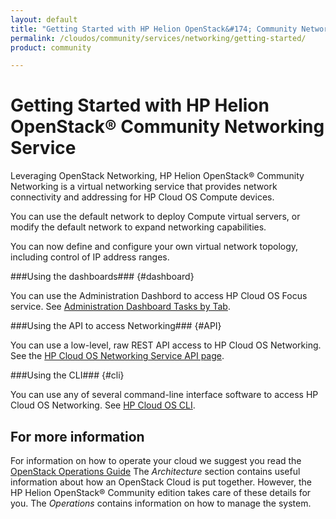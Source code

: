 ```yaml
---
layout: default
title: "Getting Started with HP Helion OpenStack&#174; Community Networking Service"
permalink: /cloudos/community/services/networking/getting-started/
product: community

---
```

# Getting Started with HP Helion OpenStack&#174; Community Networking Service #

<!-- modeled after HP Cloud Networking Getting Started (network.getting.started.md) -->

Leveraging OpenStack Networking, HP Helion OpenStack&#174; Community Networking is a virtual networking service that provides network connectivity and addressing for HP Cloud OS Compute devices.

You can use the default network to deploy Compute virtual servers, or modify the default network to expand networking capabilities.

You can now define and configure your own virtual network topology, including control of IP address ranges.

###Using the dashboards### {#dashboard}

You can use the Administration Dashbord to access HP Cloud OS Focus service. See [Administration Dashboard Tasks by Tab](/cloudos/manage/administration-dashboard/tasks-by-tab/).

###Using the API to access Networking### {#API}
 
You can use a low-level, raw REST API access to HP Cloud OS Networking. See the [HP Cloud OS Networking Service API page](/api/v13/networking).

###Using the CLI### {#cli}

You can use any of several command-line interface software to access HP Cloud OS Networking. See [HP Cloud OS CLI](/cli/).


## For more information ##

For information on how to operate your cloud we suggest you read the [OpenStack Operations Guide](http://docs.openstack.org/ops/) The *Architecture* section contains useful information about how an OpenStack Cloud is put together. However, the HP Helion OpenStack&#174; Community edition takes care of these details for you. The *Operations* contains information on how to manage the system.

<!-- hide me Also see the Help topics that are available in the Operational Dashboard and Administration Dashboard.  Website copies are available:

* [HP Cloud OS Operational Dashboard Help](/cloudos/manage/operational-dashboard/)
* [HP Cloud OS Administration Dashboard Help](/cloudos/manage/administration-dashboard/) -->